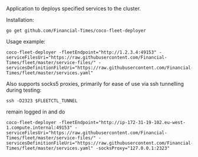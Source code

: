 Application to deploys specified services to the cluster.

Installation:

```
go get github.com/Financial-Times/coco-fleet-deployer
```

Usage example:

```
coco-fleet-deployer -fleetEndpoint="http://1.2.3.4:49153" -serviceFilesUri="https://raw.githubusercontent.com/Financial-Times/fleet/master/service-files/" -servicesDefinitionFileUri="https://raw.githubusercontent.com/Financial-Times/fleet/master/services.yaml"
```

Also supports socks5 proxies, primarily for ease of use via ssh tunnelling during testing:

```
ssh -D2323 $FLEETCTL_TUNNEL
```

remain logged in and do

```
coco-fleet-deployer -fleetEndpoint="http://ip-172-31-19-102.eu-west-1.compute.internal:49153" -serviceFilesUri="https://raw.githubusercontent.com/Financial-Times/fleet/master/service-files/" -servicesDefinitionFileUri="https://raw.githubusercontent.com/Financial-Times/fleet/master/services.yaml" -socksProxy="127.0.0.1:2323"

```
